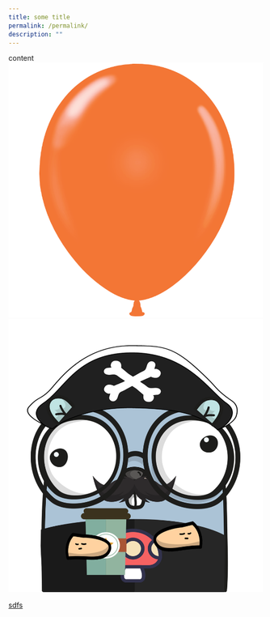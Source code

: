 ```yaml
---
title: some title
permalink: /permalink/
description: ""
---
```

content
![](/images/balloon.png)
![gopher](/images/60032ed644cf1349e735093fb2133721146ddddc.png)

[sdfs](/files/11005616_Cumulus_GVTMRE_2022dsdgasdfasdfasdfasdfasdfasdfasdfasdfasdfasdf0212.pdf)
